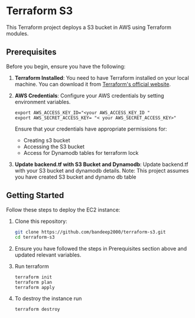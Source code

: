 # Terraform S3 

This Terraform project deploys a S3 bucket in AWS using Terraform modules. 

## Prerequisites

Before you begin, ensure you have the following:

1. **Terraform Installed**: You need to have Terraform installed on your local machine. You can download it from [Terraform's official website](https://www.terraform.io/downloads.html).

2. **AWS Credentials**: Configure your AWS credentials by setting environment variables.
   ```
   export AWS_ACCESS_KEY_ID="<your AWS_ACCESS_KEY_ID "
   export AWS_SECRET_ACCESS_KEY= "< your AWS_SECRET_ACCESS_KEY>"
   ```
   Ensure that your credentials have appropriate permissions for:
   * Creating s3 bucket
   * Accessing the S3 bucket
   * Access for Dynamodb tables for terraform lock
4.    **Update backend.tf with S3 Bucket and Dynamodb**:  Update backend.tf with your S3 bucket and dynamodb details.
    Note: This project assumes you have  created S3 bucket and dynamo db table

## Getting Started

Follow these steps to deploy the EC2 instance:

1. Clone this repository:

   ```bash
   git clone https://github.com/bandeep2000/terraform-s3.git
   cd terraform-s3
   ```

3. Ensure you have followed the steps in Prerequisites section above and updated relevant variables.
4. Run terraform 
   ``` 
   terraform init 
   terraform plan
   terraform apply
   ```
5. To destroy  the instance run
   ```
   terraform destroy
   ```
   
